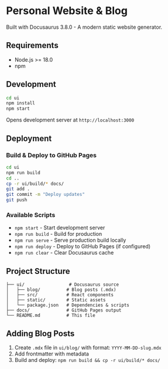 # Personal Website & Blog

Built with Docusaurus 3.8.0 - A modern static website generator.

## Requirements

- Node.js >= 18.0
- npm

## Development

```bash
cd ui
npm install
npm start
```

Opens development server at `http://localhost:3000`

## Deployment

### Build & Deploy to GitHub Pages

```bash
cd ui
npm run build
cd ..
cp -r ui/build/* docs/
git add .
git commit -m "Deploy updates"
git push
```

### Available Scripts

- `npm start` - Start development server
- `npm run build` - Build for production
- `npm run serve` - Serve production build locally
- `npm run deploy` - Deploy to GitHub Pages (if configured)
- `npm run clear` - Clear Docusaurus cache

## Project Structure

```
├── ui/                 # Docusaurus source
│   ├── blog/          # Blog posts (.mdx)
│   ├── src/           # React components
│   ├── static/        # Static assets
│   └── package.json   # Dependencies & scripts
├── docs/              # GitHub Pages output
└── README.md          # This file
```

## Adding Blog Posts

1. Create `.mdx` file in `ui/blog/` with format: `YYYY-MM-DD-slug.mdx`
2. Add frontmatter with metadata
3. Build and deploy: `npm run build && cp -r ui/build/* docs/`
